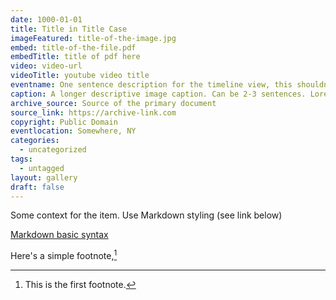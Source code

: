 ```yaml
---
date: 1000-01-01
title: Title in Title Case
imageFeatured: title-of-the-image.jpg
embed: title-of-the-file.pdf
embedTitle: title of pdf here
video: video-url
videoTitle: youtube video title
eventname: One sentence description for the timeline view, this shouldn't be longer than 125 characters.
caption: A longer descriptive image caption. Can be 2-3 sentences. Lorem ipsum dolor sit amet, consectetur adipiscing elit. Cras magna est, consectetur vel dapibus ac, gravida a metus. Integer scelerisque elit odio, nec rutrum ante volutpat ultrices. Pellentesque nec consequat orci. Aliquam leo est, dictum quis convallis sit amet, elementum sed justo.
archive_source: Source of the primary document
source_link: https://archive-link.com
copyright: Public Domain
eventlocation: Somewhere, NY
categories:
  - uncategorized
tags:
  - untagged
layout: gallery
draft: false
---
```


Some context for the item. Use Markdown styling (see link below)

[Markdown basic syntax](https://www.markdownguide.org/basic-syntax/)

Here's a simple footnote,[^1]

[^1]: This is the first footnote.
